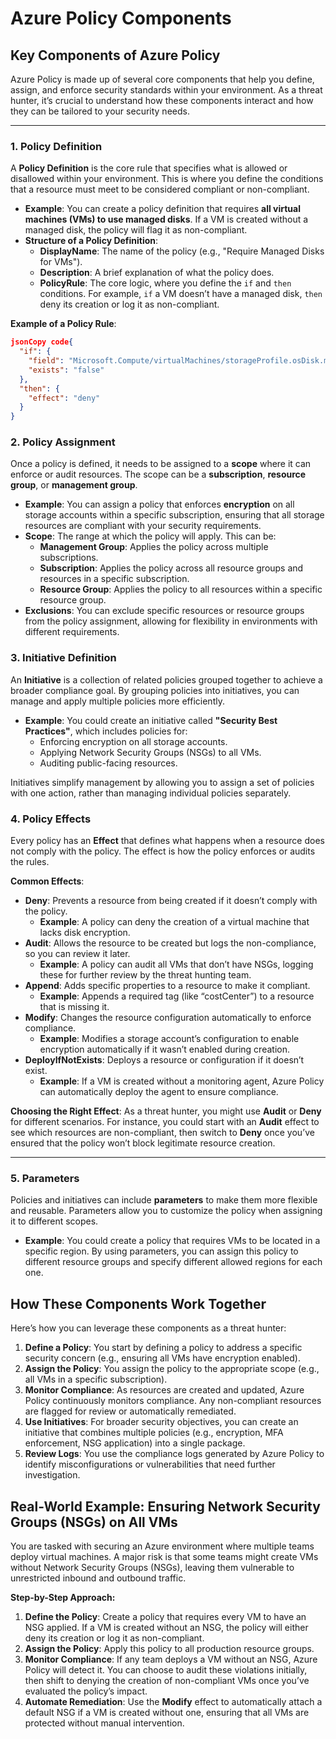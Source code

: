 # Azure Policy Components

## **Key Components of Azure Policy**

Azure Policy is made up of several core components that help you define, assign, and enforce security standards within your environment. As a threat hunter, it’s crucial to understand how these components interact and how they can be tailored to your security needs.

***

### **1. Policy Definition**

A **Policy Definition** is the core rule that specifies what is allowed or disallowed within your environment. This is where you define the conditions that a resource must meet to be considered compliant or non-compliant.

* **Example**: You can create a policy definition that requires **all virtual machines (VMs) to use managed disks**. If a VM is created without a managed disk, the policy will flag it as non-compliant.
* **Structure of a Policy Definition**:
  * **DisplayName**: The name of the policy (e.g., "Require Managed Disks for VMs").
  * **Description**: A brief explanation of what the policy does.
  * **PolicyRule**: The core logic, where you define the `if` and `then` conditions. For example, `if` a VM doesn’t have a managed disk, `then` deny its creation or log it as non-compliant.

**Example of a Policy Rule**:

```json
jsonCopy code{
  "if": {
    "field": "Microsoft.Compute/virtualMachines/storageProfile.osDisk.managedDisk.id",
    "exists": "false"
  },
  "then": {
    "effect": "deny"
  }
}
```

### **2. Policy Assignment**

Once a policy is defined, it needs to be assigned to a **scope** where it can enforce or audit resources. The scope can be a **subscription**, **resource group**, or **management group**.

* **Example**: You can assign a policy that enforces **encryption** on all storage accounts within a specific subscription, ensuring that all storage resources are compliant with your security requirements.
* **Scope**: The range at which the policy will apply. This can be:
  * **Management Group**: Applies the policy across multiple subscriptions.
  * **Subscription**: Applies the policy across all resource groups and resources in a specific subscription.
  * **Resource Group**: Applies the policy to all resources within a specific resource group.
* **Exclusions**: You can exclude specific resources or resource groups from the policy assignment, allowing for flexibility in environments with different requirements.

### **3. Initiative Definition**

An **Initiative** is a collection of related policies grouped together to achieve a broader compliance goal. By grouping policies into initiatives, you can manage and apply multiple policies more efficiently.

* **Example**: You could create an initiative called **"Security Best Practices"**, which includes policies for:
  * Enforcing encryption on all storage accounts.
  * Applying Network Security Groups (NSGs) to all VMs.
  * Auditing public-facing resources.

Initiatives simplify management by allowing you to assign a set of policies with one action, rather than managing individual policies separately.

### **4. Policy Effects**

Every policy has an **Effect** that defines what happens when a resource does not comply with the policy. The effect is how the policy enforces or audits the rules.

**Common Effects**:

* **Deny**: Prevents a resource from being created if it doesn’t comply with the policy.
  * **Example**: A policy can deny the creation of a virtual machine that lacks disk encryption.
* **Audit**: Allows the resource to be created but logs the non-compliance, so you can review it later.
  * **Example**: A policy can audit all VMs that don’t have NSGs, logging these for further review by the threat hunting team.
* **Append**: Adds specific properties to a resource to make it compliant.
  * **Example**: Appends a required tag (like “costCenter”) to a resource that is missing it.
* **Modify**: Changes the resource configuration automatically to enforce compliance.
  * **Example**: Modifies a storage account’s configuration to enable encryption automatically if it wasn’t enabled during creation.
* **DeployIfNotExists**: Deploys a resource or configuration if it doesn’t exist.
  * **Example**: If a VM is created without a monitoring agent, Azure Policy can automatically deploy the agent to ensure compliance.

**Choosing the Right Effect**: As a threat hunter, you might use **Audit** or **Deny** for different scenarios. For instance, you could start with an **Audit** effect to see which resources are non-compliant, then switch to **Deny** once you’ve ensured that the policy won’t block legitimate resource creation.

***

### **5. Parameters**

Policies and initiatives can include **parameters** to make them more flexible and reusable. Parameters allow you to customize the policy when assigning it to different scopes.

* **Example**: You could create a policy that requires VMs to be located in a specific region. By using parameters, you can assign this policy to different resource groups and specify different allowed regions for each one.

## **How These Components Work Together**

Here’s how you can leverage these components as a threat hunter:

1. **Define a Policy**: You start by defining a policy to address a specific security concern (e.g., ensuring all VMs have encryption enabled).
2. **Assign the Policy**: You assign the policy to the appropriate scope (e.g., all VMs in a specific subscription).
3. **Monitor Compliance**: As resources are created and updated, Azure Policy continuously monitors compliance. Any non-compliant resources are flagged for review or automatically remediated.
4. **Use Initiatives**: For broader security objectives, you can create an initiative that combines multiple policies (e.g., encryption, MFA enforcement, NSG application) into a single package.
5. **Review Logs**: You use the compliance logs generated by Azure Policy to identify misconfigurations or vulnerabilities that need further investigation.

## **Real-World Example: Ensuring Network Security Groups (NSGs) on All VMs**

You are tasked with securing an Azure environment where multiple teams deploy virtual machines. A major risk is that some teams might create VMs without Network Security Groups (NSGs), leaving them vulnerable to unrestricted inbound and outbound traffic.

**Step-by-Step Approach:**

1. **Define the Policy**: Create a policy that requires every VM to have an NSG applied. If a VM is created without an NSG, the policy will either deny its creation or log it as non-compliant.
2. **Assign the Policy**: Apply this policy to all production resource groups.
3. **Monitor Compliance**: If any team deploys a VM without an NSG, Azure Policy will detect it. You can choose to audit these violations initially, then shift to denying the creation of non-compliant VMs once you’ve evaluated the policy’s impact.
4. **Automate Remediation**: Use the **Modify** effect to automatically attach a default NSG if a VM is created without one, ensuring that all VMs are protected without manual intervention.
